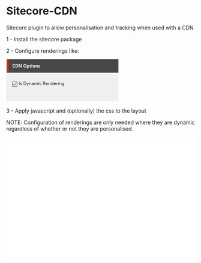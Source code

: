# Sitecore-CDN
Sitecore plugin to allow personalisation and tracking when used with a CDN

1 - Install the sitecore package

2 - Configure renderings like:

![CDN Configuration](https://github.com/brimfulofashar/Sitecore-CDN/blob/master/CDN%20configuration.jpg)

3 - Apply javascript and (optionally) the css to the layout

NOTE: Configuration of renderings are only needed where they are dynamic regardless of whether or not they are personalised.

![](demo.gif)
